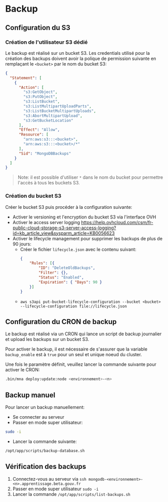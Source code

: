 # Backup

## Configuration du S3

### Création de l'utilisateur S3 dédié

Le backup est réalisé sur un bucket S3. Les credentials utilisé pour la création des backups doivent avoir la polique de permission suivante en remplaçant le `<bucket>` par le nom du bucket S3:

```json
{
  "Statement": [
    {
      "Action": [
        "s3:GetObject",
        "s3:PutObject",
        "s3:ListBucket",
        "s3:ListMultipartUploadParts",
        "s3:ListBucketMultipartUploads",
        "s3:AbortMultipartUpload",
        "s3:GetBucketLocation"
      ],
      "Effect": "Allow",
      "Resource": [
        "arn:aws:s3:::<bucket>",
        "arn:aws:s3:::<bucket>/*"
      ],
      "Sid": "MongoDBBackups"
    }
  ]
}
```

> Note: il est possible d'utiliser `*` dans le nom du bucket pour permettre l'accès à tous les buckets S3.

### Création du bucket S3

Créer le bucket S3 puis procéder à la configuration suivante:
- Activer le versioning et l'encryption du bucket S3 via l'interface OVH
- Activer le access server logging https://help.ovhcloud.com/csm/fr-public-cloud-storage-s3-server-access-logging?id=kb_article_view&sysparm_article=KB0056623
- Activer le lifecycle management pour supprimer les backups de plus de 90 jours:
  - Créer le fichier `lifecycle.json` avec le contenu suivant:
    ```json
    {
        "Rules": [{
            "ID": "DeleteOldBackups",
            "Filter": {},
            "Status": "Enabled",
            "Expiration": { "Days": 90 }
        }]
    }
    ```
  - `aws s3api put-bucket-lifecycle-configuration --bucket <bucket> --lifecycle-configuration file://lifecycle.json`

## Configuration du CRON de backup

Le backup est réalisé via un CRON qui lance un script de backup journalier et upload les backups sur un bucket S3.

Pour activer le backup, il est nécessaire de s'assurer que la variable `backup_enable` est à `true` pour un seul et unique noeud du cluster.

Une fois le paramètre définit, veuillez lancer la commande suivante pour activer le CRON:

```bash
.bin/mna deploy:update:node <environnement>-<n>
```

## Backup manuel

Pour lancer un backup manuellement:
- Se connecter au serveur
- Passer en mode super utilisateur:
```bash
sudo -i
```
- Lancer la commande suivante:
```bash
/opt/app/scripts/backup-database.sh
```

## Vérification des backups

1. Connectez-vous au serveur via `ssh mongodb-<environnement>-<n>.apprentissage.beta.gouv.fr`
2. Passer en mode super utilisateur `sudo -i`
3. Lancer la commande `/opt/app/scripts/list-backups.sh`
